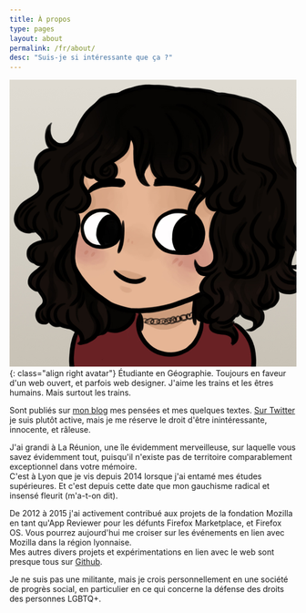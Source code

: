 ```yaml
---
title: À propos
type: pages
layout: about
permalink: /fr/about/
desc: "Suis-je si intéressante que ça ?"
---
```

![Ma tête toute fière. Ou quelque chose du genre.](/images/layout/logos/byIndy-@Trefle_IX.jpg){: class="align right avatar"} Étudiante en Géographie. Toujours en faveur d'un web ouvert, et parfois web designer. J'aime les trains et les êtres humains. Mais surtout les trains.

Sont publiés sur [mon blog](/fr/archive) mes pensées et mes quelques textes. [Sur Twitter](https://twitter.com/Nildeala) je suis plutôt active, mais je me réserve le droit d'être inintéressante, innocente, et râleuse.

J'ai grandi à La Réunion, une île évidemment merveilleuse, sur laquelle vous savez évidemment tout, puisqu'il n'existe pas de territoire comparablement exceptionnel dans votre mémoire.  
C'est à Lyon que je vis depuis 2014 lorsque j'ai entamé mes études supérieures. Et c'est depuis cette date que mon gauchisme radical et insensé fleurit (m'a-t-on dit).  

De 2012 à 2015 j'ai activement contribué aux projets de la fondation Mozilla en tant qu'App Reviewer pour les défunts Firefox Marketplace, et Firefox OS. Vous pourrez aujourd'hui me croiser sur les événements en lien avec Mozilla dans la région lyonnaise.  
Mes autres divers projets et expérimentations en lien avec le web sont presque tous sur [Github](https://github.com/Nildeala).

Je ne suis pas une militante, mais je crois personnellement en une société de progrès social, en particulier en ce qui concerne la défense des droits des personnes LGBTQ+.
